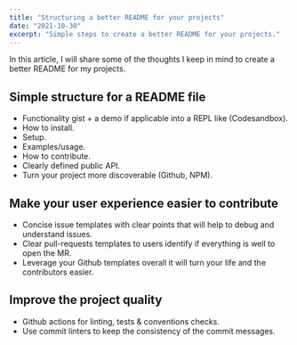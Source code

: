 ```yaml
---
title: "Structuring a better README for your projects"
date: "2021-10-30"
excerpt: "Simple steps to create a better README for your projects."
---
```


In this article, I will share some of the thoughts I keep in mind to create a better README for my projects.

## Simple structure for a README file

- Functionality gist + a demo if applicable into a REPL like (Codesandbox).
- How to install.
- Setup.
- Examples/usage.
- How to contribute.
- Clearly defined public API.
- Turn your project more discoverable (Github, NPM).

## Make your user experience easier to contribute

- Concise issue templates with clear points that will help to debug and understand issues.
- Clear pull-requests templates to users identify if everything is well to open
  the MR.
- Leverage your Github templates overall it will turn your life and the
  contributors easier.

## Improve the project quality

- Github actions for linting, tests & conventions checks.
- Use commit linters to keep the consistency of the commit messages.
